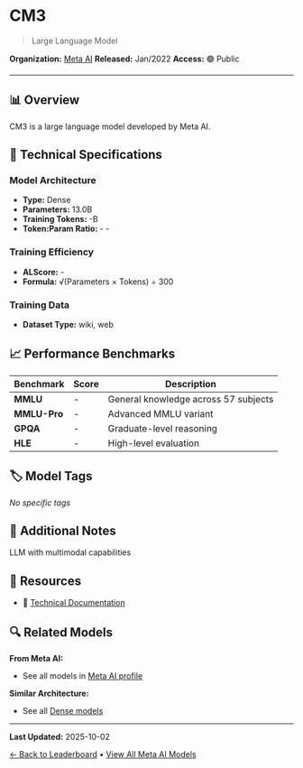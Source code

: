 # CM3

> Large Language Model

**Organization:** [Meta AI](../../labs/meta-ai.md)
**Released:** Jan/2022
**Access:** 🟢 Public

---

## 📊 Overview

CM3 is a large language model developed by Meta AI.

## 🔧 Technical Specifications

### Model Architecture
- **Type:** Dense
- **Parameters:** 13.0B
- **Training Tokens:** -B
- **Token:Param Ratio:** - -

### Training Efficiency
- **ALScore:** -
- **Formula:** √(Parameters × Tokens) ÷ 300

### Training Data
- **Dataset Type:** wiki, web

## 📈 Performance Benchmarks

| Benchmark | Score | Description |
|-----------|-------|-------------|
| **MMLU** | - | General knowledge across 57 subjects |
| **MMLU-Pro** | - | Advanced MMLU variant |
| **GPQA** | - | Graduate-level reasoning |
| **HLE** | - | High-level evaluation |

## 🏷️ Model Tags

_No specific tags_

## 📝 Additional Notes

LLM with multimodal capabilities

## 🔗 Resources

- 📄 [Technical Documentation](https://arxiv.org/abs/2201.0752)

## 🔍 Related Models

**From Meta AI:**
- See all models in [Meta AI profile](../../labs/meta-ai.md)

**Similar Architecture:**
- See all [Dense models](../../architectures/dense.md)

---

**Last Updated:** 2025-10-02

[← Back to Leaderboard](../../README.md) • [View All Meta AI Models](../../labs/meta-ai.md)
